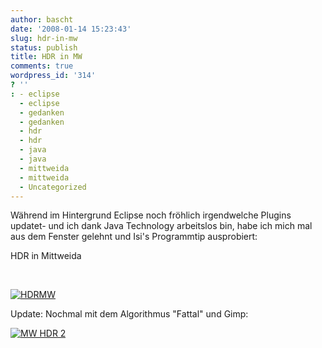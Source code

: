 ```yaml
---
author: bascht
date: '2008-01-14 15:23:43'
slug: hdr-in-mw
status: publish
title: HDR in MW
comments: true
wordpress_id: '314'
? ''
: - eclipse
  - eclipse
  - gedanken
  - gedanken
  - hdr
  - hdr
  - java
  - java
  - mittweida
  - mittweida
  - Uncategorized
---
```


Während im Hintergrund Eclipse noch fröhlich irgendwelche Plugins
updatet- und ich dank Java Technology arbeitslos bin, habe ich mich
mal aus dem Fenster gelehnt und Isi's Programmtip ausprobiert:

HDR in Mittweida

 

[![HDRMW](http://www.bascht.com/uploads/2008/01/hdr-mw.jpg)](http://www.bascht.com/uploads/2008/01/hdr-mw.jpg "HDRMW")

Update: Nochmal mit dem Algorithmus "Fattal" und Gimp:

[![MW HDR 2](http://www.bascht.com/uploads/2008/01/mw-hdr2.jpg)](http://www.bascht.com/uploads/2008/01/mw-hdr2.jpg "MW HDR 2")



